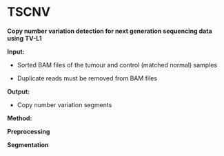 # TSCNV
**Copy number variation detection for next generation sequencing data using TV-L1**

**Input:**

- Sorted BAM files of the tumour and control (matched normal) samples

- Duplicate reads must be removed from BAM files

**Output:**

- Copy number variation segments


**Method:**

**Preprocessing**

**Segmentation**
